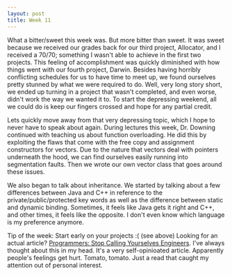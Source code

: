 ```yaml
---
layout: post
title: Week 11
---
```

What a bitter/sweet this week was. But more bitter than sweet. It was sweet because we received our grades back for our third project, Allocator, and I received a 70/70; something I wasn't able to achieve in the first two projects. This feeling of accomplishment was quickly diminished with how things went with our fourth project, Darwin. Besides having horribly conflicting schedules for us to have time to meet up, we found ourselves pretty stunned by what we were required to do. Well, very long story short, we ended up turning in a project that wasn't completed, and even worse, didn't work the way we wanted it to. To start the depressing weekend, all we could do is keep our fingers crossed and hope for any partial credit.

Lets quickly move away from that very depressing topic, which I hope to never have to speak about again. During lectures this week, Dr. Downing continued with teaching us about function overloading. He did this by exploiting the flaws that come with the free copy and assignment constructors for vectors. Due to the nature that vectors deal with pointers underneath the hood, we can find ourselves easily running into segmentation faults. Then we wrote our own vector class that goes around these issues.

We also began to talk about inheritance. We started by talking about a few differences between Java and C++ in reference to the private/public/protected key words as well as the difference between static and dynamic binding. Sometimes, it feels like Java gets it right and C++, and other times, it feels like the opposite. I don't even know which language is my preference anymore.

Tip of the week: Start early on your projects :( (see above)
Looking for an actual article? [Programmers: Stop Calling Yourselves Engineers](http://www.theatlantic.com/technology/archive/2015/11/programmers-should-not-call-themselves-engineers/414271/?trk=pulse-det-art_view_ext). I've always thought about this in my head. It's a very self-opinioated article. Apparently people's feelings get hurt. Tomato, tomato. Just a read that caught my attention out of personal interest.
